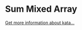 Sum Mixed Array
=
[Get more information about kata...](https://www.codewars.com//kata//kata/57eaeb9578748ff92a000009)